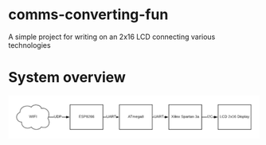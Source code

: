 # comms-converting-fun
A simple project for writing on an 2x16 LCD connecting various technologies

# System overview
![alt text](doc/full_system.png "Logo Title Text 1")
